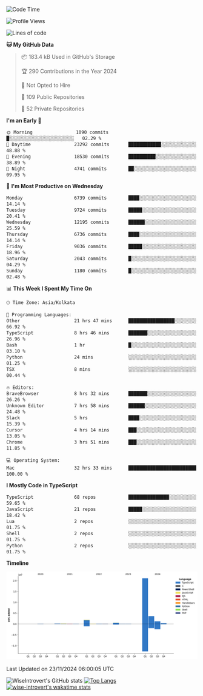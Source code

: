 <!--START_SECTION:waka-->
![Code Time](http://img.shields.io/badge/Code%20Time-1%2C884%20hrs%209%20mins-blue)

![Profile Views](http://img.shields.io/badge/Profile%20Views-3-blue)

![Lines of code](https://img.shields.io/badge/From%20Hello%20World%20I%27ve%20Written-29.1%20million%20lines%20of%20code-blue)

**🐱 My GitHub Data** 

> 📦 183.4 kB Used in GitHub's Storage 
 > 
> 🏆 290 Contributions in the Year 2024
 > 
> 🚫 Not Opted to Hire
 > 
> 📜 109 Public Repositories 
 > 
> 🔑 52 Private Repositories 
 > 
**I'm an Early 🐤** 

```text
🌞 Morning                1090 commits        █░░░░░░░░░░░░░░░░░░░░░░░░   02.29 % 
🌆 Daytime                23292 commits       ████████████░░░░░░░░░░░░░   48.88 % 
🌃 Evening                18530 commits       ██████████░░░░░░░░░░░░░░░   38.89 % 
🌙 Night                  4741 commits        ██░░░░░░░░░░░░░░░░░░░░░░░   09.95 % 
```
📅 **I'm Most Productive on Wednesday** 

```text
Monday                   6739 commits        ████░░░░░░░░░░░░░░░░░░░░░   14.14 % 
Tuesday                  9724 commits        █████░░░░░░░░░░░░░░░░░░░░   20.41 % 
Wednesday                12195 commits       ██████░░░░░░░░░░░░░░░░░░░   25.59 % 
Thursday                 6736 commits        ████░░░░░░░░░░░░░░░░░░░░░   14.14 % 
Friday                   9036 commits        █████░░░░░░░░░░░░░░░░░░░░   18.96 % 
Saturday                 2043 commits        █░░░░░░░░░░░░░░░░░░░░░░░░   04.29 % 
Sunday                   1180 commits        █░░░░░░░░░░░░░░░░░░░░░░░░   02.48 % 
```


📊 **This Week I Spent My Time On** 

```text
🕑︎ Time Zone: Asia/Kolkata

💬 Programming Languages: 
Other                    21 hrs 47 mins      █████████████████░░░░░░░░   66.92 % 
TypeScript               8 hrs 46 mins       ███████░░░░░░░░░░░░░░░░░░   26.96 % 
Bash                     1 hr                █░░░░░░░░░░░░░░░░░░░░░░░░   03.10 % 
Python                   24 mins             ░░░░░░░░░░░░░░░░░░░░░░░░░   01.25 % 
TSX                      8 mins              ░░░░░░░░░░░░░░░░░░░░░░░░░   00.44 % 

🔥 Editors: 
BraveBrowser             8 hrs 32 mins       ███████░░░░░░░░░░░░░░░░░░   26.26 % 
Unknown Editor           7 hrs 58 mins       ██████░░░░░░░░░░░░░░░░░░░   24.48 % 
Slack                    5 hrs               ████░░░░░░░░░░░░░░░░░░░░░   15.39 % 
Cursor                   4 hrs 14 mins       ███░░░░░░░░░░░░░░░░░░░░░░   13.05 % 
Chrome                   3 hrs 51 mins       ███░░░░░░░░░░░░░░░░░░░░░░   11.85 % 

💻 Operating System: 
Mac                      32 hrs 33 mins      █████████████████████████   100.00 % 
```

**I Mostly Code in TypeScript** 

```text
TypeScript               68 repos            ███████████████░░░░░░░░░░   59.65 % 
JavaScript               21 repos            █████░░░░░░░░░░░░░░░░░░░░   18.42 % 
Lua                      2 repos             ░░░░░░░░░░░░░░░░░░░░░░░░░   01.75 % 
Shell                    2 repos             ░░░░░░░░░░░░░░░░░░░░░░░░░   01.75 % 
Python                   2 repos             ░░░░░░░░░░░░░░░░░░░░░░░░░   01.75 % 
```



**Timeline**

![Lines of Code chart](https://raw.githubusercontent.com/wise-introvert/wise-introvert/master/assets/bar_graph.png)


 Last Updated on 23/11/2024 06:00:05 UTC
<!--END_SECTION:waka-->

![WiseIntrovert's GitHub stats](https://github-readme-stats.vercel.app/api?username=wise-introvert&count_private=true&show_icons=true)
[![Top Langs](https://github-readme-stats.vercel.app/api/top-langs/?username=wise-introvert&langs_count=10)](https://github.com/anuraghazra/github-readme-stats)
[![wise-introvert's wakatime stats](https://github-readme-stats.vercel.app/api/wakatime?username=wiseintrovert)](https://github.com/anuraghazra/github-readme-stats)
